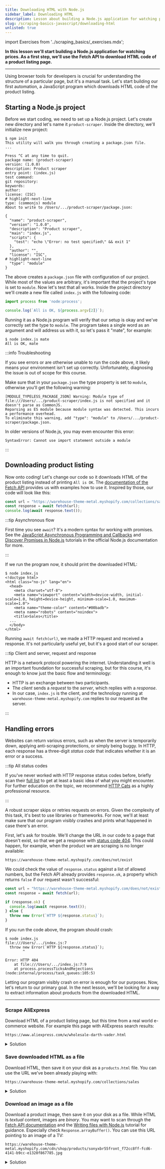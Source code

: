 ```yaml
---
title: Downloading HTML with Node.js
sidebar_label: Downloading HTML
description: Lesson about building a Node.js application for watching prices. Using the Fetch API to download HTML code of a product listing page.
slug: /scraping-basics-javascript/downloading-html
unlisted: true
---
```


import Exercises from '../scraping_basics/_exercises.mdx';

**In this lesson we'll start building a Node.js application for watching prices. As a first step, we'll use the Fetch API to download HTML code of a product listing page.**

---

Using browser tools for developers is crucial for understanding the structure of a particular page, but it's a manual task. Let's start building our first automation, a JavaScript program which downloads HTML code of the product listing.

## Starting a Node.js project

Before we start coding, we need to set up a Node.js project. Let's create new directory and let's name it `product-scraper`. Inside the directory, we'll initialize new project:

```text
$ npm init
This utility will walk you through creating a package.json file.
...

Press ^C at any time to quit.
package name: (product-scraper)
version: (1.0.0)
description: Product scraper
entry point: (index.js)
test command:
git repository:
keywords:
author:
license: (ISC)
# highlight-next-line
type: (commonjs) module
About to write to /Users/.../product-scraper/package.json:

{
  "name": "product-scraper",
  "version": "1.0.0",
  "description": "Product scraper",
  "main": "index.js",
  "scripts": {
    "test": "echo \"Error: no test specified\" && exit 1"
  },
  "author": "",
  "license": "ISC",
# highlight-next-line
  "type": "module"
}
```

The above creates a `package.json` file with configuration of our project. While most of the values are arbitrary, it's important that the project's type is set to `module`. Now let's test that all works. Inside the project directory we'll create a new file called `index.js` with the following code:

```js
import process from 'node:process';

console.log(`All is OK, ${process.argv[2]}`);
```

Running it as a Node.js program will verify that our setup is okay and we've correctly set the type to `module`. The program takes a single word as an argument and will address us with it, so let's pass it "mate", for example:

```text
$ node index.js mate
All is OK, mate
```

:::info Troubleshooting

If you see errors or are otherwise unable to run the code above, it likely means your environment isn't set up correctly. Unfortunately, diagnosing the issue is out of scope for this course.

Make sure that in your `package.json` the type property is set to `module`, otherwise you'll get the following warning:

```text
[MODULE_TYPELESS_PACKAGE_JSON] Warning: Module type of file:///Users/.../product-scraper/index.js is not specified and it doesn't parse as CommonJS.
Reparsing as ES module because module syntax was detected. This incurs a performance overhead.
To eliminate this warning, add "type": "module" to /Users/.../product-scraper/package.json.
```

In older versions of Node.js, you may even encounter this error:

```text
SyntaxError: Cannot use import statement outside a module
```

:::

## Downloading product listing

Now onto coding! Let's change our code so it downloads HTML of the product listing instead of printing `All is OK`. The [documentation of the Fetch API](https://developer.mozilla.org/en-US/docs/Web/API/Fetch_API/Using_Fetch) provides us with examples how to use it. Inspired by those, our code will look like this:

```js
const url = "https://warehouse-theme-metal.myshopify.com/collections/sales";
const response = await fetch(url);
console.log(await response.text());
```

:::tip Asynchronous flow

First time you see `await`? It's a modern syntax for working with promises. See the [JavaScript Asynchronous Programming and Callbacks](https://nodejs.org/en/learn/asynchronous-work/javascript-asynchronous-programming-and-callbacks) and [Discover Promises in Node.js](https://nodejs.org/en/learn/asynchronous-work/discover-promises-in-nodejs) tutorials in the official Node.js documentation for more.

:::

If we run the program now, it should print the downloaded HTML:

```text
$ node index.js
<!doctype html>
<html class="no-js" lang="en">
  <head>
    <meta charset="utf-8">
    <meta name="viewport" content="width=device-width, initial-scale=1.0, height=device-height, minimum-scale=1.0, maximum-scale=1.0">
    <meta name="theme-color" content="#00badb">
    <meta name="robots" content="noindex">
    <title>Sales</title>
  ...
  </body>
</html>
```

Running `await fetch(url)`, we made a HTTP request and received a response. It's not particularly useful yet, but it's a good start of our scraper.

:::tip Client and server, request and response

HTTP is a network protocol powering the internet. Understanding it well is an important foundation for successful scraping, but for this course, it's enough to know just the basic flow and terminology:

- HTTP is an exchange between two participants.
- The _client_ sends a _request_ to the _server_, which replies with a _response_.
- In our case, `index.js` is the client, and the technology running at `warehouse-theme-metal.myshopify.com` replies to our request as the server.

:::

## Handling errors

Websites can return various errors, such as when the server is temporarily down, applying anti-scraping protections, or simply being buggy. In HTTP, each response has a three-digit _status code_ that indicates whether it is an error or a success.

:::tip All status codes

If you've never worked with HTTP response status codes before, briefly scan their [full list](https://developer.mozilla.org/en-US/docs/Web/HTTP/Status) to get at least a basic idea of what you might encounter. For further education on the topic, we recommend [HTTP Cats](https://http.cat/) as a highly professional resource.

:::

A robust scraper skips or retries requests on errors. Given the complexity of this task, it's best to use libraries or frameworks. For now, we'll at least make sure that our program visibly crashes and prints what happened in case there's an error.

First, let's ask for trouble. We'll change the URL in our code to a page that doesn't exist, so that we get a response with [status code 404](https://developer.mozilla.org/en-US/docs/Web/HTTP/Status/404). This could happen, for example, when the product we are scraping is no longer available:

```text
https://warehouse-theme-metal.myshopify.com/does/not/exist
```

We could check the value of `response.status` against a list of allowed numbers, but the Fetch API already provides `response.ok`, a property which returns `false` if our request wasn't successful:

```js
const url = "https://warehouse-theme-metal.myshopify.com/does/not/exist";
const response = await fetch(url);

if (response.ok) {
  console.log(await response.text());
} else {
  throw new Error(`HTTP ${response.status}`);
}
```

If you run the code above, the program should crash:

```text
$ node index.js
file:///Users/.../index.js:7
  throw new Error(`HTTP ${response.status}`);
        ^

Error: HTTP 404
    at file:///Users/.../index.js:7:9
    at process.processTicksAndRejections (node:internal/process/task_queues:105:5)
```

Letting our program visibly crash on error is enough for our purposes. Now, let's return to our primary goal. In the next lesson, we'll be looking for a way to extract information about products from the downloaded HTML.

---

<Exercises />

### Scrape AliExpress

Download HTML of a product listing page, but this time from a real world e-commerce website. For example this page with AliExpress search results:

```text
https://www.aliexpress.com/w/wholesale-darth-vader.html
```

<details>
  <summary>Solution</summary>

  ```js
  const url = "https://www.aliexpress.com/w/wholesale-darth-vader.html";
  const response = await fetch(url);

  if (response.ok) {
    console.log(await response.text());
  } else {
    throw new Error(`HTTP ${response.status}`);
  }
  ```

</details>

### Save downloaded HTML as a file

Download HTML, then save it on your disk as a `products.html` file. You can use the URL we've been already playing with:

```text
https://warehouse-theme-metal.myshopify.com/collections/sales
```

<details>
  <summary>Solution</summary>

  Right in your Terminal or Command Prompt, you can create files by _redirecting output_ of command line programs:

  ```text
  node index.js > products.html
  ```

  If you want to use Node.js instead, it offers several ways how to create files. The solution below uses the [Promises API](https://nodejs.org/api/fs.html#promises-api):

  ```js
  import { writeFile } from 'node:fs/promises';

  const url = "https://warehouse-theme-metal.myshopify.com/collections/sales";
  const response = await fetch(url);

  if (response.ok) {
    const html = await response.text();
    await writeFile('products.html', html);
  } else {
    throw new Error(`HTTP ${response.status}`);
  }
  ```

</details>

### Download an image as a file

Download a product image, then save it on your disk as a file. While HTML is _textual_ content, images are _binary_. You may want to scan through the [Fetch API documentation](https://developer.mozilla.org/en-US/docs/Web/API/Fetch_API/Using_Fetch#reading_the_response_body) and the [Writing files with Node.js](https://nodejs.org/en/learn/manipulating-files/writing-files-with-nodejs) tutorial for guidance. Especially check `Response.arrayBuffer()`. You can use this URL pointing to an image of a TV:

```text
https://warehouse-theme-metal.myshopify.com/cdn/shop/products/sonyxbr55front_f72cc8ff-fcd6-4141-b9cc-e1320f867785.jpg
```

<details>
  <summary>Solution</summary>

  Node.js offers several ways how to create files. The solution below uses [Promises API](https://nodejs.org/api/fs.html#promises-api):

  ```js
  import { writeFile } from 'node:fs/promises';

  const url = "https://warehouse-theme-metal.myshopify.com/cdn/shop/products/sonyxbr55front_f72cc8ff-fcd6-4141-b9cc-e1320f867785.jpg";
  const response = await fetch(url);

  if (response.ok) {
    const buffer = Buffer.from(await response.arrayBuffer());
    await writeFile('tv.jpg', buffer);
  } else {
    throw new Error(`HTTP ${response.status}`);
  }
  ```

</details>
